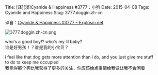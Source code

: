 Title: [译][漫]Cyanide & Happiness #3777：小狗
Date: 2015-04-08
Tags: Cyanide and Happiness
Slug: 3777.doggin.zh-cn

译自：[Cyanide & Happiness #3777 - Explosm.net](http://explosm.net/comics/3777/)


![3777.doggin.zh-cn.png](/static/images/comics/3777.doggin.zh-cn.png)



who's a good boy!?
who's my lil baby?      
谁是好男孩！？谁是我的小宝贝？


i feel like that dog gets more attention
than i do, and you just give me stuff
to do to keep me occupied           
我觉得那个狗比我获得了更多的关注，你应该给点事情给我做让我不会闲着
